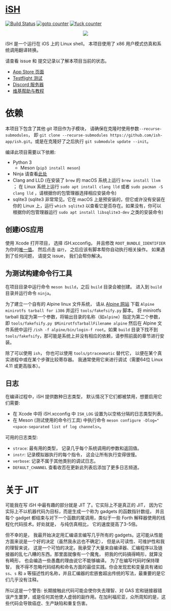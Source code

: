 # [iSH](https://ish.app)

[![Build Status](https://travis-ci.org/ish-app/ish.svg?branch=master)](https://travis-ci.org/tbodt/ish)
[![goto counter](https://img.shields.io/github/search/ish-app/ish/goto.svg)](https://github.com/tbodt/ish/search?q=goto)
[![fuck counter](https://img.shields.io/github/search/ish-app/ish/fuck.svg)](https://github.com/tbodt/ish/search?q=fuck)

<p align="center">
<a href="https://ish.app">
<img src="https://ish.app/assets/github-readme.png">
</a>
</p>

iSH 是一个运行在 iOS 上的 Linux shell。 本项目使用了 x86 用户模式仿真和系统调用翻译转换。

请查看 issue 和 提交记录以了解本项目当前的状态。

- [App Store 页面](https://apps.apple.com/us/app/ish-shell/id1436902243)
- [Testflight 测试](https://testflight.apple.com/join/97i7KM8O)
- [Discord 服务器](https://discord.gg/HFAXj44)
- [维基帮助与教程](https://github.com/ish-app/ish/wiki)

# 依赖

本项目下包含了其他 git 项目作为子模块， 请确保在克隆时使用参数`--recurse-submodules`， 即 `git clone --recurse-submodules https://github.com/ish-app/ish.git`。或是在克隆好了之后执行 `git submodule update --init`。

编译此项目需要以下依赖:

 - Python 3
    + Meson (`pip3 install meson`)
 - Ninja 请查看[此处](https://ninja-build.org/)
 - Clang and LLD (在安装了 `brew` 的 macOS 系统上运行 `brew install llvm` ； 在 Linux 系统上运行 `sudo apt install clang lld` 或者 `sudo pacman -S clang lld` ，请根据你的包管理器选择相应安装命令)
 - sqlite3 (sqlite3 非常常见。它在 macOS 上是预安装的，但它或许没有安装在你的 Linux 上，运行 `which sqlite3` 以查看它是否存在。如果没有，你可以根据你的包管理器运行 `sudo apt install libsqlite3-dev` 之类的安装命令)

## 创建iOS应用

使用 Xcode 打开项目， 选择 iSH.xcconfig， 并且修改 `ROOT_BUNDLE_IDENTIFIER` 为你的[唯一值](https://help.apple。com/xcode/mac/current/#/dev91fe7130a)。 然后点击 `运行`， 之后应该有脚本帮你自动执行相关操作。 如果遇到了任何问题， 请提交 issue， 我们会帮你解决。

## 为测试构建命令行工具

在项目目录中运行命令 `meson build`，之后 `build` 目录会被创建。 进入到 `build` 目录并运行命令 `ninja`。

为了建立一个自有的 Alpine linux 文件系统， 请从 [Alpine 网站](https://alpinelinux.org/downloads/) 下载 `Alpine minirotfs tarball for i386` 并运行 `tools/fakefsify.py` 脚本。 将 minirotfs tarball 指定为第一个参数，将输出目录的名称（如`alpine`）指定为第二个参数，即 `tools/fakefsify.py $MinirotfsTarballFilename alpine` 然后在 Alpine 文件系统中运行 `/ish -f alpine/bin/login-f root`。如果 `build` 目录下找不到 `tools/fakefsify`，那可能是系统上并没有相应的依赖，请参照前面的章节进行安装。

除了可以使用 `ish`， 你也可以使用 `tools/ptraceomatic` 替代它， 以便在某个真实进程中或在某个步骤比较寄存器。 我通常使用它来进行调试（需要64位 Linux 4.11 或更高版本）。


## 日志

在编译过程中，iSH 提供数种日志类型， 默认情况下它们都被禁用，想要启用它们需要:

- 在 Xcode 中将 iSH.xcconfig 中 `ISH_LOG` 设置为以空格分隔的日志类型列表。
- 在 Meson (测试使用的命令行工具) 中执行命令 `meson configure -Dlog="<space-separated list of log channels>`。

可用的日志类型:

- `strace`: 最有用的类型， 记录几乎每个系统调用的参数和返回值。
- `instr`: 记录模拟器执行的每个指令， 这会让所有执行变得很慢。
- `verbose`: 记录不属于其他类别的调试日志。
- `DEFAULT_CHANNEL` 查看收否在更新此列表后添加了更多日志频道。

# 关于 JIT

可能我在写 iSH 中最有趣的部分就是 JIT 了。它实际上不是真正的 JIT， 因为它实际上不以机器代码为目标，而是生成一个称为 gadgets 的函数指针数组， 并且每个 gadget 都结束与对下一个函数的尾调用，类似于一些 Forth 解释器使用的线程化代码技术。好处就是， 与纯仿真相比， 它的速度提高了3-5倍。

但不幸的是， 我最开始决定用汇编语言编写几乎所有的 gadgets。这可能从性能方面来说是一个好的决定（虽然我永远也不确定）， 但是从可读性、可维护性和我的理智来说， 这是一个可怕的决定。我承受了大量来自编译器、汇编程序以及链接器的乱七八糟的东西。那里面就像有一个魔鬼， 把我的代码搞得畸形，就算没有畸形， 也会编造一些愚蠢的理由说它不能够编译。 为了在编写代码时保持理智， 我不得不忽略代码结构和命名方面的最佳实践。你会发现宏和变量具有诸如 `ss`、`s` 和 `a` 等描述性的名称，并且汇编器的宏嵌套超出传统的写法，最重要的是它们几乎没有注释。

所以这是一个警告: 长期接触此代码可能会使你失去理智、对 GAS 宏和链接器错误产生噩梦，或是任何其他使人虚弱的副作用。在加利福尼亚，众所周知的是，这些代码会导致癌症、生产缺陷和重复伤害。

